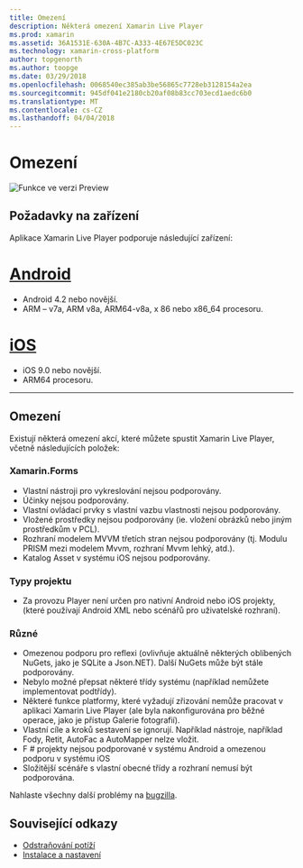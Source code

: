 ```yaml
---
title: Omezení
description: Některá omezení Xamarin Live Player
ms.prod: xamarin
ms.assetid: 36A1531E-630A-4B7C-A333-4E67E5DC023C
ms.technology: xamarin-cross-platform
author: topgenorth
ms.author: toopge
ms.date: 03/29/2018
ms.openlocfilehash: 0068540ec385ab3be56865c7728eb3128154a2ea
ms.sourcegitcommit: 945df041e2180cb20af08b83cc703ecd1aedc6b0
ms.translationtype: MT
ms.contentlocale: cs-CZ
ms.lasthandoff: 04/04/2018
---
```

# <a name="limitations"></a>Omezení

![Funkce ve verzi Preview](~/media/shared/preview.png)

## <a name="device-requirements"></a>Požadavky na zařízení
Aplikace Xamarin Live Player podporuje následující zařízení:

# <a name="androidtabandroid"></a>[Android](#tab/android)

- Android 4.2 nebo novější.
- ARM – v7a, ARM v8a, ARM64-v8a, x 86 nebo x86_64 procesoru.

# <a name="iostabios"></a>[iOS](#tab/ios)

- iOS 9.0 nebo novější.
- ARM64 procesoru.

-----

## <a name="limitations"></a>Omezení

Existují některá omezení akcí, které můžete spustit Xamarin Live Player, včetně následujících položek:

### <a name="xamarinforms"></a>Xamarin.Forms
- Vlastní nástroji pro vykreslování nejsou podporovány.
- Účinky nejsou podporovány.
- Vlastní ovládací prvky s vlastní vazbu vlastnosti nejsou podporovány.
- Vložené prostředky nejsou podporovány (ie. vložení obrázků nebo jiným prostředkům v PCL).
- Rozhraní modelem MVVM třetích stran nejsou podporovány (tj. Modulu PRISM mezi modelem Mvvm, rozhraní Mvvm lehký, atd.).
- Katalog Asset v systému iOS nejsou podporovány.

### <a name="other-project-types"></a>Typy projektu
- Za provozu Player není určen pro nativní Android nebo iOS projekty, (které používají Android XML nebo scénářů pro uživatelské rozhraní).

### <a name="misc"></a>Různé
- Omezenou podporu pro reflexi (ovlivňuje aktuálně některých oblíbených NuGets, jako je SQLite a Json.NET). Další NuGets může být stále podporovány.
- Nebylo možné přepsat některé třídy systému (například nemůžete implementovat podtřídy).
- Některé funkce platformy, které vyžadují zřizování nemůže pracovat v aplikaci Xamarin Live Player (ale byla nakonfigurována pro běžné operace, jako je přístup Galerie fotografií).
- Vlastní cíle a kroků sestavení se ignorují. Například nástroje, například Fody, Retit, AutoFac a AutoMapper nelze vložit.
- F # projekty nejsou podporované v systému Android a omezenou podporu v systému iOS
- Složitější scénáře s vlastní obecné třídy a rozhraní nemusí být podporována.

Nahlaste všechny další problémy na [bugzilla](https://aka.ms/live-player-report-issue).


## <a name="related-links"></a>Související odkazy

- [Odstraňování potíží](~/tools/live-player/troubleshooting.md)
- [Instalace a nastavení](~/tools/live-player/install.md)
